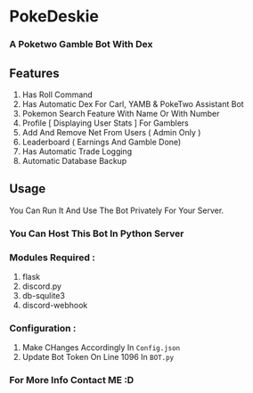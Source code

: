 # PokeDeskie
### A Poketwo Gamble Bot With Dex

## Features
1. Has Roll Command
2. Has Automatic Dex For Carl, YAMB & PokeTwo Assistant Bot
3. Pokemon Search Feature With Name Or With Number
4. Profile [ Displaying User Stats ] For Gamblers
5. Add And Remove Net From Users ( Admin Only )
6. Leaderboard ( Earnings And Gamble Done)
7. Has Automatic Trade Logging
8. Automatic Database Backup

## Usage
You Can Run It And Use The Bot Privately For Your Server. 

### You Can Host This Bot In Python Server
### Modules Required :
1. flask
2. discord.py
3. db-squlite3
4. discord-webhook

### Configuration :
1. Make CHanges Accordingly In `Config.json`
2. Update Bot Token On Line 1096 In `BOT.py`

### For More Info Contact ME :D
